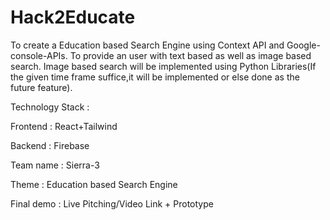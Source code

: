 # Hack2Educate
To create a Education based Search Engine using Context API and Google-console-APIs.
To provide an user with text based as well as image based search.
Image based search will be implemented using Python Libraries(If the given time frame suffice,it will be implemented or else done as the future feature).

Technology Stack : 

Frontend : React+Tailwind

Backend : Firebase


Team name : Sierra-3

Theme : Education based Search Engine

Final demo : Live Pitching/Video Link + Prototype
